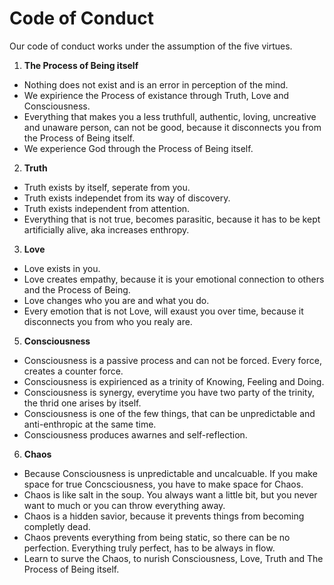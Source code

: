 # Code of Conduct

Our code of conduct works under the assumption of the five virtues.

1. **The Process of Being itself**
  + Nothing does not exist and is an error in perception of the mind.
  + We expirience the Process of existance through Truth, Love and Consciousness.
  + Everything that makes you a less truthfull, authentic, loving, uncreative and unaware person,
    can not be good, because it disconnects you from the Process of Being itself.
  + We experience God through the Process of Being itself.

2. **Truth**
  + Truth exists by itself, seperate from you.
  + Truth exists independet from its way of discovery.
  + Truth exists independent from attention.
  + Everything that is not true, becomes parasitic, because it has to be kept
    artificially alive, aka increases enthropy.

3. **Love**
  + Love exists in you.
  + Love creates empathy, because it is your emotional connection to others
    and the Process of Being.
  + Love changes who you are and what you do.
  + Every emotion that is not Love, will exaust you over time, because it
    disconnects you from who you realy are.

5. **Consciousness**
  + Consciousness is a passive process and can not be forced.
    Every force, creates a counter force.
  + Consciousness is expirienced as a trinity of Knowing, Feeling and Doing.
  + Consciousness is synergy, everytime you have two party of the trinity,
    the thrid one arises by itself.
  + Consciousness is one of the few things, that can be unpredictable and anti-enthropic
    at the same time.
  + Consciousness produces awarnes and self-reflection.

6. **Chaos**
  + Because Consciousness is unpredictable and uncalcuable.
    If you make space for true Concsciousness, you have to make space for Chaos.
  + Chaos is like salt in the soup. You always want a little bit, but you never
    want to much or you can throw everything away.
  + Chaos is a hidden savior, because it prevents things from becoming completly dead.
  + Chaos prevents everything from being static, so there can be no perfection.
    Everything truly perfect, has to be always in flow.
  + Learn to surve the Chaos, to nurish Consciousness, Love, Truth and The Process of Being itself.

